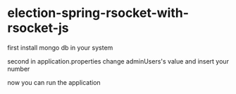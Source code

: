 # election-spring-rsocket-with-rsocket-js

first install mongo db in your system

second in application.properties change adminUsers's value and insert your number

now you can run the application
